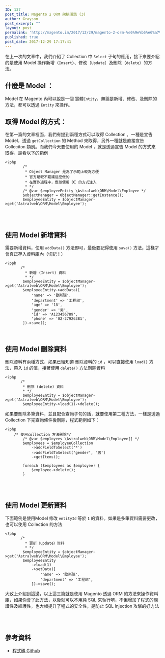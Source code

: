 ```yaml
---
ID: 137
post_title: Magento 2 ORM 架構淺談 (3)
author: Grayson
post_excerpt: ""
layout: post
permalink: 'http://magento.im/2017/12/29/magento-2-orm-%e6%9e%b6%e6%a7%8b%e6%b7%ba%e8%ab%87-3/'
published: true
post_date: 2017-12-29 17:17:41
---
```

在上一次的文章中，我們介紹了 Collection 中 <code>Select</code> 子句的應用，接下來要介紹的是使用 Model 操作新增（<code>Insert</code>）、修改（<code>Update</code>）及刪除（<code>delete</code>）的方法。

<h2>什麼是 Model  ：</h2>

Model 在 Magento 內可以說是一個 實體<code>Entity</code>，無論是新增、修改、及刪除的方法，都可以透過 <code>Entity</code> 來操作。

<h2>取得 Model 的方式：</h2>

在第一篇的文章裡面，我們有提到兩種方式可以取得 Collection ，一種是宣告 Model，透過 <code>getCollection</code> 的 Method 來取得，另外一種就是直接宣告 Colleciton 類別。而我們今天要使用的 Model ，就是透過宣告 Model 的方式來取得，請看以下的範例

<pre class="line-numbers prism-highlight" data-start="1"><code class="language-php">&lt;?php
        /*
         * Object Manager 是為了示範上較為方便
         * 官方是較不建議這麼做的
         * 在實作過程中，應該使用 DI 的方式注入
         * */
        /* @var $employeeEntity \Astralweb\ORM\Model\Employee */
        $objectManager = ObjectManager::getInstance();
        $employeeEntity = $objectManager-&gt;get('Astralweb\ORM\Model\Employee');
</code></pre>

<br><br>

<h2>使用 Model 新增資料</h2>

需要新增資料，使用 <code>addData()</code> 方法即可，最後要記得使用 <code>save()</code> 方法，這樣才會真正存入資料庫內（切記！）

<pre class="line-numbers prism-highlight" data-start="1"><code class="language-php">&lt;?pph
       /*
         * 新增 (Insert) 資料
         * */
        $employeeEntity = $objectManager-&gt;get('Astralweb\ORM\Model\Employee');
        $employeeEntity-&gt;addData([
            'name' =&gt; '歐斯瑞',
            'department' =&gt; '工程部',
            'age' =&gt; '18',
            'gender' =&gt; '男',
            'id' =&gt; 'A123456789',
            'phone' =&gt; '02-27926381',
        ])-&gt;save();
</code></pre>

<br>

<h2>使用 Model 刪除資料</h2>

刪除資料有兩種方式，如果已經知道 刪除資料的 <code>id</code> ，可以直接使用 <code>load()</code> 方法，帶入 <code>id</code> 的值，接著使用 <code>delete()</code> 方法刪除資料

<pre class="line-numbers prism-highlight" data-start="1"><code class="language-php">&lt;?php
       /*
        * 刪除 (delete) 資料
        * */
        $employeeEntity = $objectManager-&gt;get('Astralweb\ORM\Model\Employee');
        $employeeEntity-&gt;load(1)-&gt;delete();
</code></pre>

如果要刪除多筆資料，並且配合查詢子句的話，就要使用第二種方法，一樣是透過 Collection 下完查詢條件後刪除，程式範例如下：

<pre class="line-numbers prism-highlight" data-start="1"><code class="language-php">&lt;?php
    /* 使用collection 方法刪除*/
        /* @var $employees \Astralweb\ORM\Model\Employee[] */
        $employees = $employeeCollection
            -&gt;addFieldToSelect('*')
            -&gt;addFieldToSelect('gender', '男')
            -&gt;getItems();

        foreach ($employees as $employee) {
            $employee-&gt;delete();
        }
</code></pre>

<br><br>

<h2>使用 Model 更新資料</h2>

下面範例是使用Model 修改 <code>entityId</code> 等於 <code>1</code>  的資料，如果是多筆資料需要更改，也可以使用 Collection 的方法

<pre class="line-numbers prism-highlight" data-start="1"><code class="language-php">&lt;?php
       /*
         * 更新（update）資料
         * */
        $employeeEntity = $objectManager-&gt;get('Astralweb\ORM\Model\Employee');
        $employeeEntity
            -&gt;load(1)
            -&gt;setData([
                'name' =&gt; '歐斯瑞',
                'department' =&gt; '工程部',
            ])-&gt;save();
</code></pre>

大致上介紹到這邊，以上這三篇就是使用 Magento 透過 ORM  的方法來操作資料庫，如果你會了此方法，以後就可以不用純 SQL 來執行唷，不但增加了程式的閱讀性及維護性，也大幅提升了程式的安全性，是防止 SQL Injection 攻擊的好方法

<br><br>

<h2>參考資料</h2>

<ul>
<li><a href="https://github.com/AstralWebTW/ORM-module" title="程式碼 Github">程式碼 Github</a></li>
</ul>
